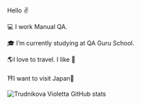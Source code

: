 Hello :v:



:computer: I work Manual QA.

:mortar_board: I’m currently studying at QA Guru School.


:earth_americas:I love to travel. I like :bicyclist:


:shinto_shrine:I want to visit Japan:white_heart:
 
 ![Trudnikova Violetta GitHub stats](https://github-readme-stats.vercel.app/api?username=vtrudnikova&show_icons=true&theme=radical)

